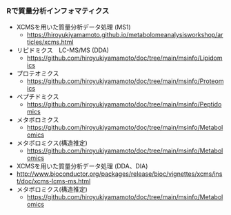 ### Rで質量分析インフォマティクス

- XCMSを用いた質量分析データ処理 (MS1)
  - https://hiroyukiyamamoto.github.io/metabolomeanalysisworkshop/articles/xcms.html
- リピドミクス　LC-MS/MS (DDA)
  - https://github.com/hiroyukiyamamoto/doc/tree/main/msinfo/Lipidomics
- プロテオミクス
  - https://github.com/hiroyukiyamamoto/doc/tree/main/msinfo/Proteomics
- ペプチドミクス
  - https://github.com/hiroyukiyamamoto/doc/tree/main/msinfo/Peptidomics
- メタボロミクス
  - https://github.com/hiroyukiyamamoto/doc/tree/main/msinfo/Metabolomics
- メタボロミクス(構造推定)
  - https://github.com/hiroyukiyamamoto/doc/tree/main/msinfo/Metabolomics
-  XCMSを用いた質量分析データ処理 (DDA、DIA)
  - http://www.bioconductor.org/packages/release/bioc/vignettes/xcms/inst/doc/xcms-lcms-ms.html
- メタボロミクス(構造推定)
  - https://github.com/hiroyukiyamamoto/doc/tree/main/msinfo/Metabolomics
